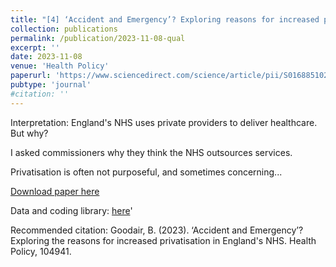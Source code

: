```yaml
---
title: "[4] ‘Accident and Emergency’? Exploring reasons for increased privatisation in england’s nhs."
collection: publications
permalink: /publication/2023-11-08-qual
excerpt: ''
date: 2023-11-08
venue: 'Health Policy'
paperurl: 'https://www.sciencedirect.com/science/article/pii/S0168851023002269'
pubtype: 'journal'
#citation: ''
---
```

Interpretation: England's NHS uses private providers to deliver healthcare. But why?

I asked commissioners why they think the NHS outsources services.

Privatisation is often not purposeful, and sometimes concerning...

[Download paper here](https://www.sciencedirect.com/science/article/pii/S0168851023002269)

Data and coding library: [here](https://github.com/BenGoodair/NHS_privatisation_treatments)'

Recommended citation: Goodair, B. (2023). ‘Accident and Emergency’? Exploring the reasons for increased privatisation in England's NHS. Health Policy, 104941.
